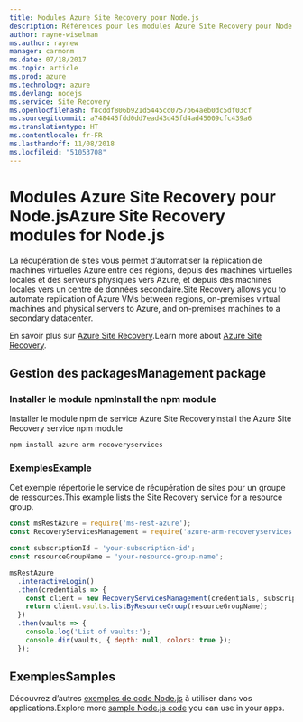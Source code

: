 ```yaml
---
title: Modules Azure Site Recovery pour Node.js
description: Références pour les modules Azure Site Recovery pour Node.js
author: rayne-wiselman
ms.author: raynew
manager: carmonm
ms.date: 07/18/2017
ms.topic: article
ms.prod: azure
ms.technology: azure
ms.devlang: nodejs
ms.service: Site Recovery
ms.openlocfilehash: f8cddf806b921d5445cd0757b64aeb0dc5df03cf
ms.sourcegitcommit: a748445fdd0dd7ead43d45fd4ad45009cfc439a6
ms.translationtype: HT
ms.contentlocale: fr-FR
ms.lasthandoff: 11/08/2018
ms.locfileid: "51053708"
---
```

# <a name="azure-site-recovery-modules-for-nodejs"></a><span data-ttu-id="d4a6d-103">Modules Azure Site Recovery pour Node.js</span><span class="sxs-lookup"><span data-stu-id="d4a6d-103">Azure Site Recovery modules for Node.js</span></span>

<span data-ttu-id="d4a6d-104">La récupération de sites vous permet d’automatiser la réplication de machines virtuelles Azure entre des régions, depuis des machines virtuelles locales et des serveurs physiques vers Azure, et depuis des machines locales vers un centre de données secondaire.</span><span class="sxs-lookup"><span data-stu-id="d4a6d-104">Site Recovery allows you to automate replication of Azure VMs between regions, on-premises virtual machines and physical servers to Azure, and on-premises machines to a secondary datacenter.</span></span>

<span data-ttu-id="d4a6d-105">En savoir plus sur [Azure Site Recovery](https://docs.microsoft.com/azure/site-recovery/site-recovery-overview).</span><span class="sxs-lookup"><span data-stu-id="d4a6d-105">Learn more about [Azure Site Recovery](https://docs.microsoft.com/azure/site-recovery/site-recovery-overview).</span></span>

## <a name="management-package"></a><span data-ttu-id="d4a6d-106">Gestion des packages</span><span class="sxs-lookup"><span data-stu-id="d4a6d-106">Management package</span></span>

### <a name="install-the-npm-module"></a><span data-ttu-id="d4a6d-107">Installer le module npm</span><span class="sxs-lookup"><span data-stu-id="d4a6d-107">Install the npm module</span></span>

<span data-ttu-id="d4a6d-108">Installer le module npm de service Azure Site Recovery</span><span class="sxs-lookup"><span data-stu-id="d4a6d-108">Install the Azure Site Recovery service npm module</span></span>

```bash
npm install azure-arm-recoveryservices
```

### <a name="example"></a><span data-ttu-id="d4a6d-109">Exemples</span><span class="sxs-lookup"><span data-stu-id="d4a6d-109">Example</span></span>

<span data-ttu-id="d4a6d-110">Cet exemple répertorie le service de récupération de sites pour un groupe de ressources.</span><span class="sxs-lookup"><span data-stu-id="d4a6d-110">This example lists the Site Recovery service for a resource group.</span></span>

```javascript
const msRestAzure = require('ms-rest-azure');
const RecoveryServicesManagement = require('azure-arm-recoveryservices');

const subscriptionId = 'your-subscription-id';
const resourceGroupName = 'your-resource-group-name';

msRestAzure
  .interactiveLogin()
  .then(credentials => {
    const client = new RecoveryServicesManagement(credentials, subscriptionId);
    return client.vaults.listByResourceGroup(resourceGroupName);
  })
  .then(vaults => {
    console.log('List of vaults:');
    console.dir(vaults, { depth: null, colors: true });
  });
```

## <a name="samples"></a><span data-ttu-id="d4a6d-111">Exemples</span><span class="sxs-lookup"><span data-stu-id="d4a6d-111">Samples</span></span>

<span data-ttu-id="d4a6d-112">Découvrez d’autres [exemples de code Node.js](https://azure.microsoft.com/resources/samples/?platform=nodejs) à utiliser dans vos applications.</span><span class="sxs-lookup"><span data-stu-id="d4a6d-112">Explore more [sample Node.js code](https://azure.microsoft.com/resources/samples/?platform=nodejs) you can use in your apps.</span></span>
